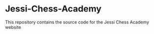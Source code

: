 # Jessi-Chess-Academy

This repository contains the source code for the Jessi Chess Academy website
